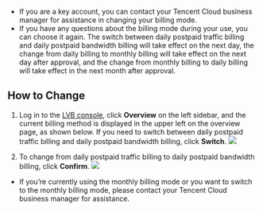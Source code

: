 >
- If you are a key account, you can contact your Tencent Cloud business manager for assistance in changing your billing mode.
- If you have any questions about the billing mode during your use, you can choose it again. The switch between daily postpaid traffic billing and daily postpaid bandwidth billing will take effect on the next day, the change from daily billing to monthly billing will take effect on the next day after approval, and the change from monthly billing to daily billing will take effect in the next month after approval.

## How to Change
1. Log in to the [LVB console](https://console.cloud.tencent.com/live), click **Overview** on the left sidebar, and the current billing method is displayed in the upper left on the overview page, as shown below. If you need to switch between daily postpaid traffic billing and daily postpaid bandwidth billing, click **Switch**.
![](https://main.qcloudimg.com/raw/dce79c879a7be039ec75555b3923031a.png)

2. To change from daily postpaid traffic billing to daily postpaid bandwidth billing, click **Confirm**.
![](https://main.qcloudimg.com/raw/0ba13571e4bff8a588f0900000888e7a.png)

>
- If you’re currently using the monthly billing mode or you want to switch to the monthly billing mode, please contact your Tencent Cloud business manager for assistance.
